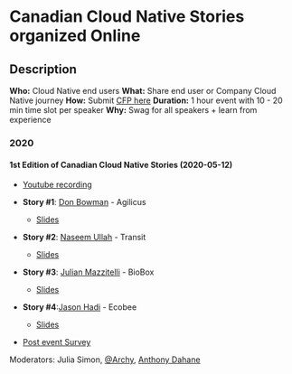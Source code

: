 # Canadian Cloud Native Stories organized Online

## Description

  **Who:**  Cloud Native end users
  **What:** Share end user or Company Cloud Native journey
  **How:** Submit [CFP here](https://www.papercall.io/cncf-eastern-canada-stories)
  **Duration:** 1 hour event with 10 - 20 min time slot per speaker
  **Why:** Swag for all speakers + learn from experience

### 2020

#### 1st Edition of Canadian Cloud Native Stories (2020-05-12)
- [Youtube recording](https://youtu.be/uCkxbjowJiQ)
- **Story #1**: [Don Bowman](https://twitter.com/DonWaterloo) - Agilicus
  - [Slides](https://speakerdeck.com/cncfcanada/cloud-native-story-ca-number-1-by-don-bowman-at-agilicus)
- **Story #2**: [Naseem Ullah](https://twitter.com/naseemkullah) - Transit
  - [Slides](https://speakerdeck.com/cncfcanada/cloud-native-story-ca-number-1-by-naseem-ullah-at-transit)
- **Story #3**: [Julian Mazzitelli](https://twitter.com/thejmazz) - BioBox
  - [Slides](https://speakerdeck.com/cncfcanada/cloud-native-story-ca-number-1-by-julian-mazzitelli-at-biobox)
- **Story #4**:[Jason Hadi](https://twitter.com/jasonhadi) - Ecobee
  - [Slides](https://speakerdeck.com/cncfcanada/cloud-native-story-ca-number-1-by-jason-hadi-at-ecobee)

- [Post event Survey](https://forms.gle/s2u4jCx7ZxxnBitUA)

Moderators: Julia Simon, [@Archy](https://twitter.com/archyufa), [Anthony Dahane ](https://github.com/anthonydahanne)